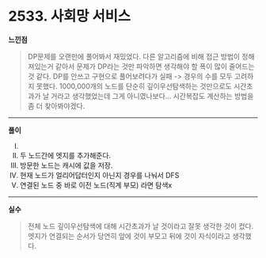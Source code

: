 # 2533. 사회망 서비스

**느낀점**
>DP문제를 오랜만에 풀어봐서 재밌었다. 다른 알고리즘에 비해 접근 방법이 정해져있는거 같아서 문제가 DP라는 것만 파악하면 생각해야 할 폭이 많이 줄어드는 것 같다. DP를 안쓰고 구현으로 풀어보려다가 실패 -> 경우의 수를 모두 고려하지 못했다. 1000,000개의 노드를 단순히 깊이우선탐색하는 것만으로도 시간초과가 날 거라고 생각했었는데 그게 아니였나보다... 시간복잡도 계산하는 방법을 좀 더 찾아봐야겠다.
<hr color="green">

**풀이**
<ol type="I">
    <li></li>
    <li>두 노드간에 엣지를 추가해준다.</li>
    <li>방문한 노드는 캐시에 값을 저장.</li>
    <li>현재 노드가 얼리어답터인지 아닌지 경우를 나눠서 DFS</li>
    <li>연결된 노드 중 바로 이전 노드(직계 부모) 라면 탐색x </li>
</ol>
<hr color="green">

**실수**
>전체 노드 깊이우선탐색에 대해 시간초과가 날 것이라고 잘못 생각한 것이 컸다. <br>엣지가 연결되는 순서가 당연히 앞에 것이 부모고 뒤에 것이 자식이라고 생각했다.<br>
